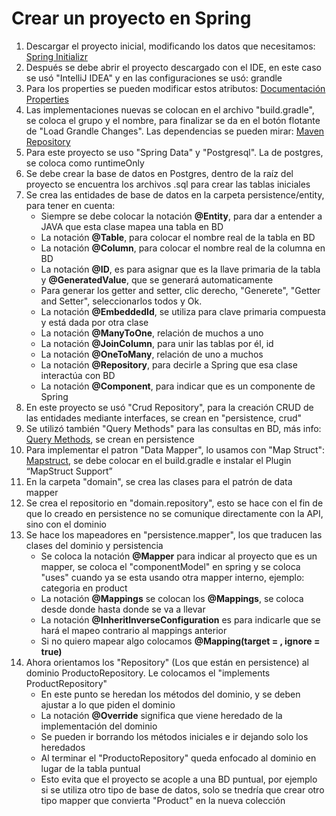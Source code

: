 # Crear un proyecto en Spring

1. Descargar el proyecto inicial, modificando los datos que necesitamos: [Spring Initializr](https://start.spring.io/)
2. Después se debe abrir el proyecto descargado con el IDE, en este caso se usó "IntelliJ IDEA" y en las configuraciones se usó: grandle
3. Para los properties se pueden modificar estos atributos: [Documentación Properties](https://docs.spring.io/spring-boot/docs/current/reference/html/application-properties.html)
4. Las implementaciones nuevas se colocan en el archivo "build.gradle", se coloca el grupo y el nombre, para finalizar se da en el botón flotante de "Load Grandle Changes". Las dependencias se pueden mirar: [Maven Repository](https://mvnrepository.com/)
5. Para este proyecto se uso "Spring Data" y "Postgresql". La de postgres, se coloca como runtimeOnly
6. Se debe crear la base de datos en Postgres, dentro de la raíz del proyecto se encuentra los archivos .sql para crear las tablas iniciales
7. Se crea las entidades de base de datos en la carpeta persistence/entity, para tener en cuenta:
   - Siempre se debe colocar la notación **@Entity**, para dar a entender a JAVA que esta clase mapea una tabla en BD
   - La notación **@Table**, para colocar el nombre real de la tabla en BD
   - La notación **@Column**, para colocar el nombre real de la columna en BD
   - La notación **@ID**, es para asignar que es la llave primaria de la tabla y **@GeneratedValue**, que se generará automaticamente
   - Para generar los getter and setter, clic derecho, "Generete", "Getter and Setter", seleccionarlos todos y Ok.
   - La notación **@EmbeddedId**, se utiliza para clave primaria compuesta y está dada por otra clase 
   - La notación **@ManyToOne**, relación de muchos a uno
   - La notación **@JoinColumn**, para unir las tablas por él, id
   - La notación **@OneToMany**, relación de uno a muchos
   - La notación **@Repository**, para decirle a Spring que esa clase interactúa con BD
   - La notación **@Component**, para indicar que es un componente de Spring
8. En este proyecto se usó "Crud Repository", para la creación CRUD de las entidades mediante interfaces, se crean en "persistence, crud"
9. Se utilizó también "Query Methods" para las consultas en BD, más info: [Query Methods](https://docs.spring.io/spring-data/jpa/docs/current/reference/html/#jpa.query-methods), se crean en persistence
10. Para implementar el patron "Data Mapper", lo usamos con "Map Struct": [Mapstruct](https://mapstruct.org/documentation/installation/), se debe colocar en el build.gradle e instalar el Plugin “MapStruct Support”
11. En la carpeta "domain", se crea las clases para el patrón de data mapper
12. Se crea el repositorio en "domain.repository", esto se hace con el fin de que lo creado en persistence no se comunique directamente con la API, sino con el dominio
13. Se hace los mapeadores en "persistence.mapper", los que traducen las clases del dominio y persistencia
    - Se coloca la notación **@Mapper** para indicar al proyecto que es un mapper, se coloca el "componentModel" en spring y se coloca "uses" cuando ya se esta usando otra mapper interno, ejemplo: categoria en product
    - La notación **@Mappings** se colocan los **@Mappings**, se coloca desde donde hasta donde se va a llevar
    - La notación **@InheritInverseConfiguration** es para indicarle que se hará el mapeo contrario al mappings anterior
    - Si no quiero mapear algo colocamos **@Mapping(target = <Elemnto a ignorar>, ignore = true)**
14. Ahora orientamos los "Repository" (Los que están en persistence) al dominio ProductoRepository. Le colocamos el "implements ProductRepository"
    - En este punto se heredan los métodos del dominio, y se deben ajustar a lo que piden el dominio
    - La notación **@Override** significa que viene heredado de la implementación del dominio
    - Se pueden ir borrando los métodos iniciales e ir dejando solo los heredados
    - Al terminar el "ProductoRepository" queda enfocado al dominio en lugar de la tabla puntual
    - Esto evita que el proyecto se acople a una BD puntual, por ejemplo si se utiliza otro tipo de base de datos, solo se tnedría que crear otro tipo mapper que convierta "Product" en la nueva colección
